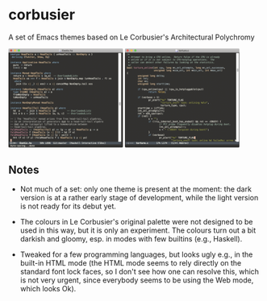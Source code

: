 # corbusier
A set of Emacs themes based on Le Corbusier's Architectural Polychromy

<img alt="Haskell in corbusier-dark mode" src="https://raw.githubusercontent.com/maciejpirog/corbusier/main/screenshots/1.png" width="45%"> <img alt="C in corbusier-dark mode" src="https://raw.githubusercontent.com/maciejpirog/corbusier/main/screenshots/2.png" width="45%">

## Notes

- Not much of a set: only one theme is present at the moment: the dark version is at a rather early stage of development, while the light version is not ready for its debut yet.

- The colours in Le Corbusier's original palette were not designed to be used in this way, but it is only an experiment. The colours turn out a bit darkish and gloomy, esp. in modes with few builtins (e.g., Haskell).

- Tweaked for a few programming languages, but looks ugly e.g., in the built-in HTML mode (the HTML mode seems to rely directly on the standard font lock faces, so I don't see how one can resolve this, which is not very urgent, since everybody seems to be using the Web mode, which looks Ok).
